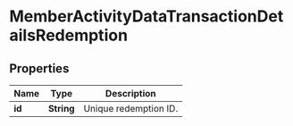 

# MemberActivityDataTransactionDetailsRedemption


## Properties

| Name | Type | Description |
|------------ | ------------- | ------------- |
|**id** | **String** | Unique redemption ID. |




